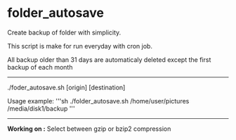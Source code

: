 # folder_autosave
Create backup of folder with simplicity.

This script is make for run everyday with cron job.

All backup older than 31 days are automaticaly deleted except the first backup of each month

------------------

./foder_autosave.sh [origin] [destination]

Usage example: 
'''sh
./folder_autosave.sh /home/user/pictures /media/disk1/backup
'''


-------------------

**Working on :** Select between gzip or bzip2 compression
